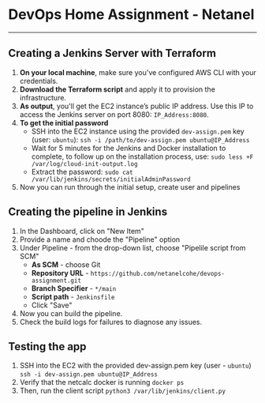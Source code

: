 # DevOps Home Assignment - Netanel
__________________________________

## Creating a Jenkins Server with Terraform
1. **On your local machine**, make sure you've configured AWS CLI with your credentials.
2. **Download the Terraform script** and apply it to provision the infrastructure.
3. **As output**, you'll get the EC2 instance’s public IP address. Use this IP to access the Jenkins server on port 8080: `IP_Address:8080`.
4. **To get the initial password**
     * SSH into the EC2 instance using the provided `dev-assign.pem` key (user: `ubuntu`): 
       `ssh -i /path/to/dev-assign.pem ubuntu@IP_Address`
     * Wait for 5 minutes for the Jenkins and Docker installation to complete, to follow up on the installation process, use:
       `sudo less +F /var/log/cloud-init-output.log`
     * Extract the password:
       `sudo cat /var/lib/jenkins/secrets/initialAdminPassword`
5. Now you can run through the initial setup, create user and pipelines

## Creating the pipeline in Jenkins
1. In the Dashboard, click on "New Item"
2. Provide a name and choode the "Pipeline" option
3. Under Pipeline - from the drop-down list, choose "Pipelile script from SCM"
     * **As SCM** - choose Git
     * **Repository URL** - `https://github.com/netanelcohe/devops-assignment.git`
     * **Branch Specifier** - `*/main`
     * **Script path** - `Jenkinsfile`
     * Click "Save"
4. Now you can build the pipeline.
5. Check the build logs for failures to diagnose any issues.

## Testing the app
1. SSH into the EC2 with the provided dev-assign.pem key (user - `ubuntu`)
   `ssh -i dev-assign.pem ubuntu@IP_Address`
2. Verify that the netcalc docker is running
   `docker ps`
4. Then, run the client script
   `python3 /var/lib/jenkins/client.py`

